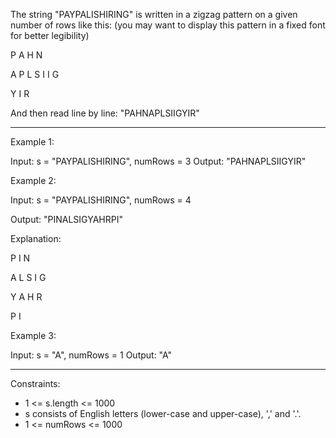 The string "PAYPALISHIRING" is written in a zigzag pattern on a given number of rows like this: (you may want to display this pattern in a fixed font for better legibility)

P   A   H   N

A P L S I I G

Y   I   R

And then read line by line: "PAHNAPLSIIGYIR"

---

Example 1:

Input: s = "PAYPALISHIRING", numRows = 3
Output: "PAHNAPLSIIGYIR"

Example 2:

Input: s = "PAYPALISHIRING", numRows = 4

Output: "PINALSIGYAHRPI"

Explanation:

P     I    N

A   L S  I G

Y A   H R

P     I

Example 3:

Input: s = "A", numRows = 1
Output: "A"

---

Constraints:
- 1 <= s.length <= 1000
- s consists of English letters (lower-case and upper-case), ',' and '.'.
- 1 <= numRows <= 1000